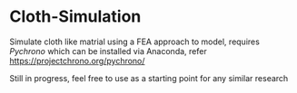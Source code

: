 # Cloth-Simulation
Simulate cloth like matrial using a FEA approach to model, requires *Pychrono* which can be installed via Anaconda, refer https://projectchrono.org/pychrono/

Still in progress, feel free to use as a starting point for any similar research


